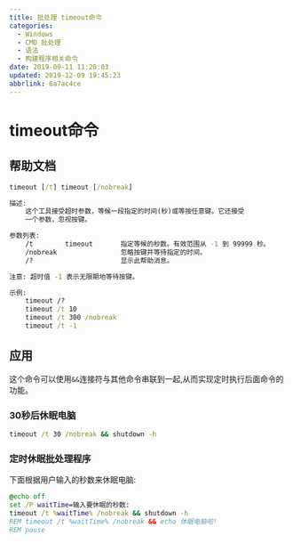 ```yaml
---
title: 批处理 timeout命令
categories: 
  - Windows
  - CMD 批处理
  - 语法
  - 构建程序相关命令
date: 2019-09-11 11:20:03
updated: 2019-12-09 19:45:23
abbrlink: 6a7ac4ce
---
```

# timeout命令 #
## 帮助文档 ##
```cmd
timeout [/t] timeout [/nobreak] 

描述:
    这个工具接受超时参数，等候一段指定的时间(秒)或等按任意键。它还接受
    一个参数，忽视按键。

参数列表:
    /t        timeout       指定等候的秒数。有效范围从 -1 到 99999 秒。
    /nobreak                忽略按键并等待指定的时间。
    /?                      显示此帮助消息。

注意: 超时值 -1 表示无限期地等待按键。

示例:
    timeout /?
    timeout /t 10
    timeout /t 300 /nobreak
    timeout /t -1
```
## 应用 ##
这个命令可以使用`&&`连接符与其他命令串联到一起,从而实现定时执行后面命令的功能。
### 30秒后休眠电脑 ###
```cmd
timeout /t 30 /nobreak && shutdown -h
```
### 定时休眠批处理程序 ###
下面根据用户输入的秒数来休眠电脑:
```bat
@echo off
set /P waitTime=输入要休眠的秒数:
timeout /t %waitTime% /nobreak && shutdown -h
REM timeout /t %waitTime% /nobreak && echo 休眠电脑啦!
REM pause
```

